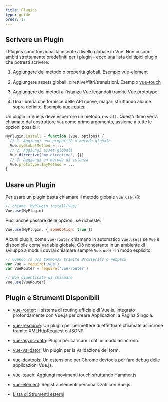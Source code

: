 ```yaml
---
title: Plugins
type: guide
order: 17
---
```




## Scrivere un Plugin

I Plugins sono funzionalità inserite a livello globale in Vue. Non ci sono ambiti strettamente predefiniti per i plugin - ecco una lista dei tipici plugin che potresti scrivere:

1. Aggiungere dei metodo o properità globali. Esempio [vue-element](https://github.com/vuejs/vue-element)

2. Aggiungere assets globali: direttive/filtri/transizioni. Esempio [vue-touch](https://github.com/vuejs/vue-touch)

3. Aggiungere dei metodi all'istanza Vue legandoli tramite Vue.prototype.

4. Una libreria che fornisce delle API nuove, magari sfruttando alcune sopra definite. Esempio [vue-router](https://github.com/vuejs/vue-router)

Un plugin in Vue.js deve esperrore un metodo `install`. Quest'ultimo verrà chiamato dal costruttore `Vue` come primo argomento, assieme a tutte le opzioni possibili:

``` js
MyPlugin.install = function (Vue, options) {
  // 1. Aggiungi una properità o metodo globale
  Vue.myGlobalMethod = ...
  // 2. Aggiungi asset globali
  Vue.directive('my-directive', {})
  // 3. Aggiungi un metodo di istanza
  Vue.prototype.$myMethod = ...
}
```

## Usare un Plugin

Per usare un plugin basta chiamare il metodo globale `Vue.use()`ß:

``` js
// chiama `MyPlugin.install(Vue)`
Vue.use(MyPlugin)
```

Puoi anche passare delle opzioni, se richieste:

``` js
Vue.use(MyPlugin, { someOption: true })
```

Alcuni plugin, come `vue-router` chiamano in automatico `Vue.use()` se `Vue` è disponibile come variable globale. Ciò nonostante in un ambiente di sviluppo a moduli dovrai chiamare sempre `Vue.use()` in modo esplicito:

``` js
// Quando si usa CommonJS tramite Browserify o Webpack
var Vue = require('vue')
var VueRouter = require('vue-router')

// Non dimenticate di chiamare
Vue.use(VueRouter)
```

## Plugin e Strumenti Disponibili

- [vue-router](https://github.com/vuejs/vue-router): Il sistema di routing ufficiale di Vue.js, integrato profondamente con Vue.js per creare Applicazioni a Pagina Singola.

- [vue-resource](https://github.com/vuejs/vue-resource): Un plugin per permettere di effettuare chiamate asincrone tramite XMLHttpRequest o JSONP.

- [vue-async-data](https://github.com/vuejs/vue-async-data): Plugin per caricare i dati in modo asincrono.

- [vue-validator](https://github.com/vuejs/vue-validator): Un plugin per la validazione dei form.

- [vue-devtools](https://github.com/vuejs/vue-devtools): Un estensione per Chrome devtools per fare debug delle applicazioni Vue.js.

- [vue-touch](https://github.com/vuejs/vue-touch): Aggiungi movimenti touch sfruttando Hammer.js

- [vue-element](https://github.com/vuejs/vue-element): Registra elementi personalizzati con Vue.js

- [Lista di Strumenti esterni](https://github.com/vuejs/vue/wiki/User-Contributed-Components-&-Tools)
